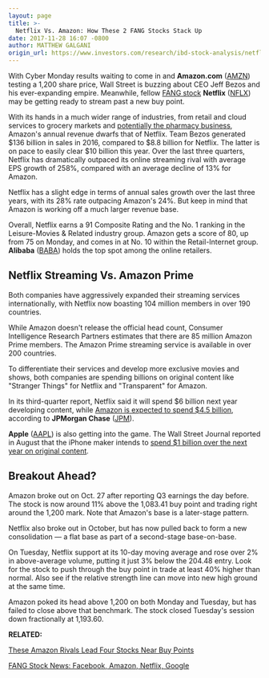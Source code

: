 ```yaml
---
layout: page
title: >-
  Netflix Vs. Amazon: How These 2 FANG Stocks Stack Up
date: 2017-11-28 16:07 -0800
author: MATTHEW GALGANI
origin_url: https://www.investors.com/research/ibd-stock-analysis/netflix-vs-amazon-how-these-2-fang-stocks-stack-up/
---
```





With Cyber Monday results waiting to come in and **Amazon.com** ([AMZN](https://research.investors.com/quote.aspx?symbol=AMZN)) testing a 1,200 share price, Wall Street is buzzing about CEO Jeff Bezos and his ever-expanding empire. Meanwhile, fellow [FANG stock](https://www.investors.com/news/technology/fang-stocks-news-quotes-facebook-amazon-netflix-google/) **Netflix** ([NFLX](https://research.investors.com/quote.aspx?symbol=NFLX)) may be getting ready to stream past a new buy point.









 
 
 With its hands in a much wider range of industries, from retail and cloud services to grocery markets and [potentially the pharmacy business](https://www.investors.com/news/300-billion-amazon-pharmacy-industry-rumor-continues/), Amazon's annual revenue dwarfs that of Netflix. Team Bezos generated $136 billion in sales in 2016, compared to $8.8 billion for Netflix. The latter is on pace to easily clear $10 billion this year.
Over the last three quarters, Netflix has dramatically outpaced its online streaming rival with average EPS growth of 258%, compared with an average decline of 13% for Amazon.


Netflix has a slight edge in terms of annual sales growth over the last three years, with its 28% rate outpacing Amazon's 24%. But keep in mind that Amazon is working off a much larger revenue base.


Overall, Netflix earns a 91 Composite Rating and the No. 1 ranking in the Leisure-Movies & Related industry group. Amazon gets a score of 80, up from 75 on Monday, and comes in at No. 10 within the Retail-Internet group. **Alibaba** ([BABA](https://research.investors.com/quote.aspx?symbol=BABA)) holds the top spot among the online retailers.


Netflix Streaming Vs. Amazon Prime
----------------------------------


Both companies have aggressively expanded their streaming services internationally, with Netflix now boasting 104 million members in over 190 countries.


While Amazon doesn't release the official head count, Consumer Intelligence Research Partners estimates that there are 85 million Amazon Prime members. The Amazon Prime streaming service is available in over 200 countries.


To differentiate their services and develop more exclusive movies and shows, both companies are spending billions on original content like "Stranger Things" for Netflix and "Transparent" for Amazon.


In its third-quarter report, Netflix said it will spend $6 billion next year developing content, while [Amazon is expected to spend $4.5 billion](http://www.businessinsider.com/netflix-vs-amazon-prime-video-content-spend-estimate-chart-2017-4), according to **JPMorgan Chase** ([JPM](https://research.investors.com/quote.aspx?symbol=JPM)).


**Apple** ([AAPL](https://research.investors.com/quote.aspx?symbol=AAPL)) is also getting into the game. The Wall Street Journal reported in August that the iPhone maker intends to [spend $1 billion over the next year on original content](https://www.wsj.com/articles/apple-readies-1-billion-war-chest-for-hollywood-programming-1502874004).


Breakout Ahead?
---------------


Amazon broke out on Oct. 27 after reporting Q3 earnings the day before. The stock is now around 11% above the 1,083.41 buy point and trading right around the 1,200 mark. Note that Amazon's base is a later-stage pattern.


Netflix also broke out in October, but has now pulled back to form a new consolidation — a flat base as part of a second-stage base-on-base.



On Tuesday, Netflix support at its 10-day moving average and rose over 2% in above-average volume, putting it just 3% below the 204.48 entry. Look for the stock to push through the buy point in trade at least 40% higher than normal. Also see if the relative strength line can move into new high ground at the same time.


Amazon poked its head above 1,200 on both Monday and Tuesday, but has failed to close above that benchmark. The stock closed Tuesday's session down fractionally at 1,193.60.


**RELATED:**


[These Amazon Rivals Lead Four Stocks Near Buy Points](https://www.investors.com/news/technology/these-amazon-rivals-lead-4-hot-stocks-near-buy-points/)


[FANG Stock News: Facebook, Amazon, Netflix, Google](https://www.investors.com/news/technology/fang-stocks-news-quotes-facebook-amazon-netflix-google/)




